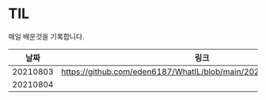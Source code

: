 # TIL

매일 배운것을 기록합니다.

|   날짜   |                             링크                             |
| :------: | :----------------------------------------------------------: |
| 20210803 | https://github.com/eden6187/WhatIL/blob/main/20210803/20210803.md |
| 20210804 |                                                              |